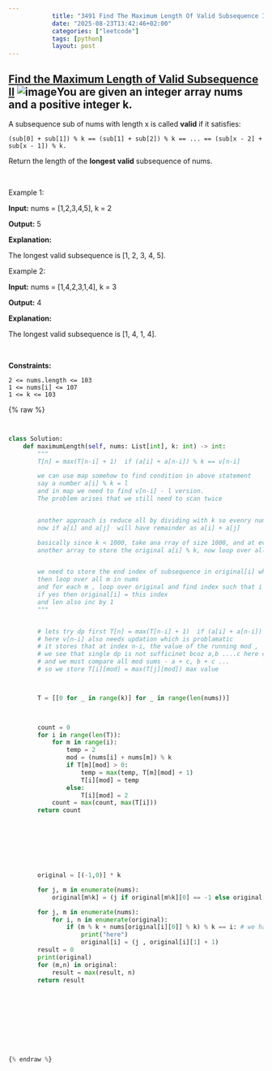 ```yaml
---
            title: "3491 Find The Maximum Length Of Valid Subsequence Ii"
            date: "2025-08-23T13:42:46+02:00"
            categories: ["leetcode"]
            tags: [python]
            layout: post
---
```

            
## [Find the Maximum Length of Valid Subsequence II](https://leetcode.com/problems/find-the-maximum-length-of-valid-subsequence-ii) ![image](https://img.shields.io/badge/Difficulty-Medium-orange)You are given an integer array nums and a **positive** integer k.

A subsequence sub of nums with length x is called **valid** if it satisfies:

	(sub[0] + sub[1]) % k == (sub[1] + sub[2]) % k == ... == (sub[x - 2] + sub[x - 1]) % k.

Return the length of the **longest** **valid** subsequence of nums.

 

Example 1:

**Input:** nums = [1,2,3,4,5], k = 2

**Output:** 5

**Explanation:**

The longest valid subsequence is [1, 2, 3, 4, 5].

Example 2:

**Input:** nums = [1,4,2,3,1,4], k = 3

**Output:** 4

**Explanation:**

The longest valid subsequence is [1, 4, 1, 4].

 

**Constraints:**

	2 <= nums.length <= 103
	1 <= nums[i] <= 107
	1 <= k <= 103

{% raw %}


```python


class Solution:
    def maximumLength(self, nums: List[int], k: int) -> int:
        """
        T[n] = max(T[n-i] + 1)  if (a[i] + a[n-i]) % k == v[n-i]

        we can use map somehow to find condition in above statement
        say a number a[i] % k = l
        and in map we need to find v[n-i] - l version.
        The problem arises that we still need to scan twice


        another approach is reduce all by dividing with k so evenry number is < k
        now if a[i] and a[j]  will have remainder as a[i] + a[j]

        basically since k < 1000, take ana rray of size 1000, and at event element store the size ,
        another array to store the original a[i] % k, now loop over all and find out  largest[orig[i] + curr % k] value so that it is max. 


        we need to store the end index of subsequence in original[i] where i is the sum module we are trying to create , 
        then loop over all m in nums
        and for each m , loop over original and find index such that i = (m1 + nums[original[i]])% k
        if yes then original[i] = this index
        and len also inc by 1
        """


        # lets try dp first T[n] = max(T[n-i] + 1)  if (a[i] + a[n-i]) % k == v[n-i] 
        # here v[n-i] also needs updation which is problamatic
        # it stores that at index n-i, the value of the running mod , 
        # we see that single dp is not sufficinet bcoz a,b ....c here c can form multiple mod sums
        # and we must compare all mod sums - a + c, b + c ...
        # so we store T[i][mod] = max(T[j][mod]) max value



        T = [[0 for _ in range(k)] for _ in range(len(nums))]


        
        count = 0
        for i in range(len(T)):
            for m in range(i):
                temp = 2
                mod = (nums[i] + nums[m]) % k
                if T[m][mod] > 0:
                    temp = max(temp, T[m][mod] + 1)
                    T[i][mod] = temp
                else:
                    T[i][mod] = 2
            count = max(count, max(T[i]))
        return count



            




        original = [(-1,0)] * k

        for j, m in enumerate(nums):
            original[m%k] = (j if original[m%k][0] == -1 else original[m%k][0], 1 if original[m%k][1] == 0 else original[m%k][1])

        for j, m in enumerate(nums):
            for i, n in enumerate(original):
                if (m % k + nums[original[i][0]] % k) % k == i: # we have a match
                    print("here")
                    original[i] = (j , original[i][1] + 1)
        result = 0
        print(original)
        for (m,n) in original:
            result = max(result, n)
        return result


        
                






{% endraw %}
```
